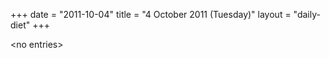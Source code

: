 +++
date = "2011-10-04"
title = "4 October 2011 (Tuesday)"
layout = "daily-diet"
+++

\<no entries\>